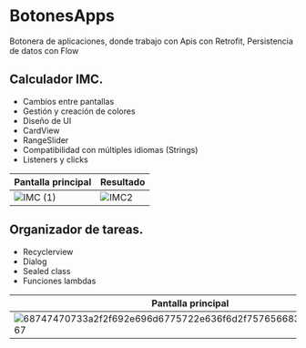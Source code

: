 # BotonesApps
Botonera de aplicaciones, donde trabajo con Apis con Retrofit, Persistencia de datos con Flow

## Calculador IMC.

* Cambios entre pantallas
* Gestión y creación de colores
* Diseño de UI
* CardView
* RangeSlider
* Compatibilidad con múltiples idiomas (Strings)
* Listeners y clicks

| Pantalla principal  | Resultado |
| ------------- | ------------- |
| ![IMC (1)](https://user-images.githubusercontent.com/49825382/228908667-b2a2854b-2ebf-4fab-8514-47a58ab673c2.png)| ![IMC2](https://user-images.githubusercontent.com/49825382/228909037-e1ae81c8-d9d1-4c9c-9ec0-97cc7393ba96.png) |

## Organizador de tareas.

* Recyclerview
* Dialog
* Sealed class
* Funciones lambdas

| Pantalla principal  | Añadiendo tareas |
| ------------- | ------------- |
| ![68747470733a2f2f692e696d6775722e636f6d2f757656683451392e706e67](https://user-images.githubusercontent.com/49825382/228909867-bb5fb8b1-9e4d-4d4d-a667-a482f28997b5.png)| ![68747470733a2f2f692e696d6775722e636f6d2f476848756a36632e706e67](https://user-images.githubusercontent.com/49825382/228910084-474e0fd4-ea2a-437a-a61e-9eeb4cc68a50.png) |

